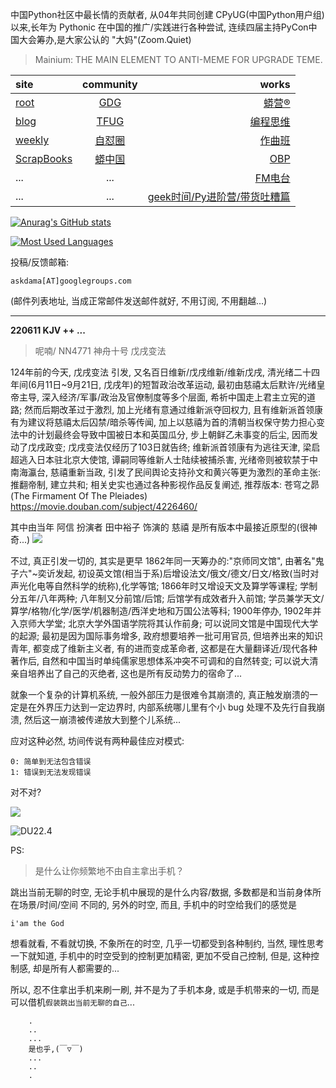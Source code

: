 中国Python社区中最长情的贡献者, 从04年共同创建 CPyUG(中国Python用户组)以来,长年为 Pythonic 在中国的推广/实践进行各种尝试, 连续四届主持PyCon中国大会筹办,是大家公认的 "大妈"(Zoom.Quiet)

> Mainium: THE MAIN ELEMENT TO ANTI-MEME FOR UPGRADE TEME.

| site | community | works |
| :-----| :----: | ----: |
| [root](http://zoomquiet.io/) | [GDG](https://blog.zhgdg.org/) | [蟒营®](https://doc.101.camp/) |
| [blog](https://blog.zoomquiet.io/pages/zoomquiet.html) | [TFUG](http://zh.tfug.world/) | [编程思维](https://py.101.camp/) |
| [weekly](http://weekly.pychina.org/) | [自怼圈](https://du.101.camp/) | [作曲班](https://mu.101.camp/) |
| [ScrapBooks](https://zoomquiet.io/collection.html) | [蟒中国](https://pychina.org/) | [OBP](https://zoomquiet.io/obp/index.html) |
| ... | ... | [FM电台](https://fm.101.camp/) |
| ... | ... | [geek时间/Py进阶营/带货吐糟篇](https://fm.101.camp/2020/geek2py-dama.html) |


[![Anurag's GitHub stats](https://github-readme-stats.vercel.app/api?username=zoomquiet&show_icons=true&count_private=true&include_all_commits=true&layout=compact&theme=panda)](https://blog.zoomquiet.io)

[![Most Used Languages](https://github-readme-stats.vercel.app/api/top-langs/?username=zoomquiet&theme=panda&card_width=445&layout=compact&show_icons=true&hide=javascript,html,php,Smarty,XSLT,TeX,C++,CSS)](https://zoomquiet.io)


投稿/反馈邮箱:

    askdama[AT]googlegroups.com

(邮件列表地址, 
当成正常邮件发送邮件就好, 不用订阅, 不用翻越...)


-----------------------------------------
**220611 KJV ++ ...**


> 呢喃/ NN4771 神舟十号 戊戌变法



124年前的今天, 戊戌变法 引发, 又名百日维新/戊戌维新/维新戊戌, 清光绪二十四年间(6月11日~9月21日, 戊戌年)的短暂政治改革运动, 最初由慈禧太后默许/光绪皇帝主导, 深入经济/军事/政治及官僚制度等多个层面, 希祈中国走上君主立宪的道路; 然而后期改革过于激烈, 加上光绪有意通过维新派夺回权力, 且有维新派首领康有为建议将慈禧太后囚禁/暗杀等传闻, 加上以慈禧为首的清朝当权保守势力担心变法中的计划最终会导致中国被日本和英国瓜分, 步上朝鲜乙未事变的后尘, 因而发动了戊戌政变; 戊戌变法仅经历了103日就告终; 维新派首领康有为逃往天津, 梁启超逃入日本驻北京大使馆, 谭嗣同等维新人士陆续被捕杀害, 光绪帝则被软禁于中南海瀛台, 慈禧重新当政, 引发了民间舆论支持孙文和黄兴等更为激烈的革命主张: 推翻帝制, 建立共和;
相关史实也通过各种影视作品反复阐述, 推荐版本: 
苍穹之昴 (The Firmament Of The Pleiades)
https://movie.douban.com/subject/4226460/


其中由当年 阿信 扮演者 田中裕子 饰演的 慈禧 是所有版本中最接近原型的(很神奇...)
![](https://ipic.zoomquiet.top/2022-06-10-zshot%202022-06-10%2009.25.23.jpg)


不过, 真正引发一切的, 其实是更早 1862年同一天筹办的:"京师同文馆", 由著名"鬼子六"~奕䜣发起, 初设英文馆(相当于系)后增设法文/俄文/德文/日文/格致(当时对声光化电等自然科学的统称),化学等馆; 1866年时又增设天文及算学等课程; 学制分五年/八年两种; 八年制又分前馆/后馆; 后馆学有成效者升入前馆; 学员兼学天文/算学/格物/化学/医学/机器制造/西洋史地和万国公法等科; 1900年停办, 1902年并入京师大学堂; 北京大学外国语学院将其认作前身; 可以说同文馆是中国现代大学的起源; 最初是因为国际事务增多, 政府想要培养一批可用官员, 但培养出来的知识青年, 都变成了维新主义者, 有的进而变成革命者, 这都是在大量翻译近/现代各种著作后, 自然和中国当时单纯儒家思想体系冲突不可调和的自然转变; 可以说大清亲自培养出了自己的灭绝者, 这也是所有反动势力的宿命了...

就象一个复杂的计算机系统, 一般外部压力是很难令其崩溃的, 真正触发崩溃的一定是在外界压力达到一定边界时, 内部系统哪儿里有个小 bug 处理不及先行自我崩溃, 然后这一崩溃被传递放大到整个儿系统...

应对这种必然, 坊间传说有两种最佳应对模式:

    0: 简单到无法包含错误
    1: 错误到无法发现错误

对不对?

![](https://ipic.zoomquiet.top/2022-06-10-zq42-today-card-2206.011.jpeg)


![DU22.4](https://ipic.zoomquiet.top/2022-04-30-220430DU6y_zip.jpg!/fw/420)






PS:
> 是什么让你频繁地不由自主拿出手机？

跳出当前无聊的时空,
无论手机中展现的是什么内容/数据,
多数都是和当前身体所在场景/时间/空间 不同的,
另外的时空,
而且, 手机中的时空给我们的感觉是

    i'am the God

想看就看, 不看就切换,
不象所在的时空, 几乎一切都受到各种制约,
当然,
理性思考一下就知道,
手机中的时空受到的控制更加精密, 更加不受自己控制,
但是, 这种控制感,
却是所有人都需要的...

所以, 
忍不住拿出手机来刷一刷,
并不是为了手机本身, 或是手机带来的一切,
而是可以借机`假装跳出当前无聊的自己`...



```
    .
    ..
    ...
    是也乎,(￣▽￣)
    ...
    ..
    .
```




